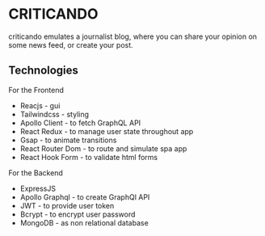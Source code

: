 # CRITICANDO
 criticando emulates a journalist blog, where you can share your opinion on some news feed, or create your post.

## Technologies
For the Frontend

+ Reacjs - gui
+ Tailwindcss - styling
+ Apollo Client - to fetch GraphQL API
+ React Redux - to manage user state throughout app
+ Gsap - to animate transitions
+ React Router Dom - to route and simulate spa app
+ React Hook Form - to validate html forms

For the Backend
- ExpressJS 
- Apollo Graphql - to create GraphQl API
- JWT - to provide user token
- Bcrypt - to encrypt user password
- MongoDB - as non relational database
  
